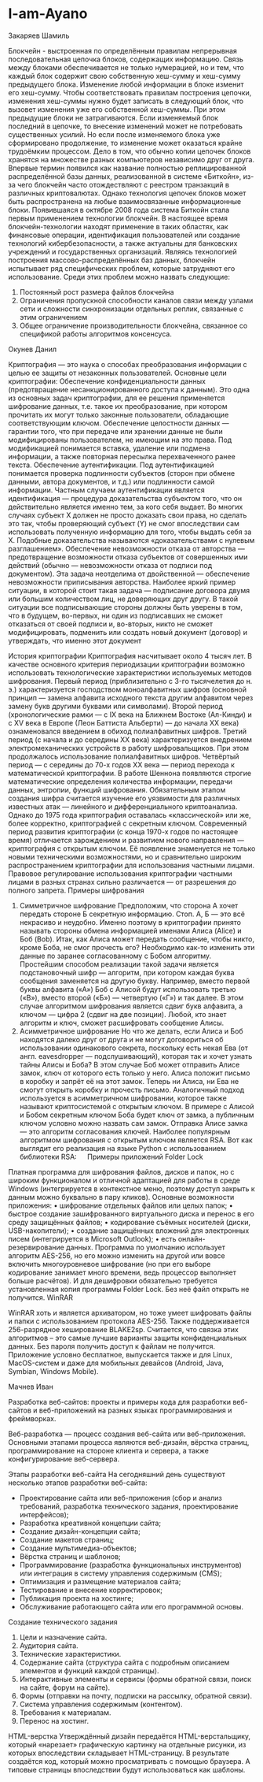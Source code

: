 # I-am-Ayano

Закаряев Шамиль

Блокчейн - выстроенная по определённым правилам непрерывная последовательная цепочка блоков, содержащих информацию. 
Связь между блоками обеспечивается не только нумерацией, но и тем, что каждый блок содержит свою собственную хеш-сумму и хеш-сумму предыдущего блока. 
Изменение любой информации в блоке изменит его хеш-сумму. Чтобы соответствовать правилам построения цепочки, изменения хеш-суммы нужно будет записать в следующий блок, что вызовет изменения уже его собственной хеш-суммы. 
При этом предыдущие блоки не затрагиваются. Если изменяемый блок последний в цепочке, то внесение изменений может не потребовать существенных усилий. 
Но если после изменяемого блока уже сформировано продолжение, то изменение может оказаться крайне трудоёмким процессом. 
Дело в том, что обычно копии цепочек блоков хранятся на множестве разных компьютеров независимо друг от друга. 
Впервые термин появился как название полностью реплицированной распределённой базы данных, реализованной в системе «Биткойн», из-за чего блокчейн часто отождествляют с реестром транзакций в различных криптовалютах. 
Однако технология цепочек блоков может быть распространена на любые взаимосвязанные информационные блоки. 
Появившаяся в октябре 2008 года система Биткойн стала первым применением технологии блокчейн. 
В настоящее время блокчейн-технологии находят применение в таких областях, как финансовые операции, идентификация пользователей или создание технологий кибербезопасности, а также актуальны для банковских учреждений и государственных организаций. 
Являясь технологией построения массово-распределённых баз данных, блокчейн испытывает ряд специфических проблем, которые затрудняют его использование. 
Среди этих проблем можно назвать следующие:

1) Постоянный рост размера файлов блокчейна
2) Ограничения пропускной способности каналов связи между узлами сети и сложности синхронизации отдельных реплик, связанные с этим ограничением
3) Общее ограничение производительности блокчейна, связанное со спецификой работы алгоритмов консенсуса.


Окунев Данил

Криптография — это наука о способах преобразования информации с целью ее защиты от незаконных пользователей.
Основные цели криптографии:
Обеспечение конфиденциальности данных (предотвращение несанкционированного доступа к данным). Это одна из основных задач криптографии, для ее решения применяется шифрование данных, т.е. такое их преобразование, при котором прочитать их могут только законные пользователи, обладающие соответствующим ключом.
Обеспечение целостности данных — гарантии того, что при передаче или хранении данные не были модифицированы пользователем, не имеющим на это права. Под модификацией понимается вставка, удаление или подмена информации, а также повторная пересылка перехваченного ранее текста.
Обеспечение аутентификации. Под аутентификацией понимается проверка подлинности субъектов (сторон при обмене данными, автора документов, и т.д.) или подлинности самой информации. Частным случаем аутентификации является идентификация — процедура доказательства субъектом того, что он действительно является именно тем, за кого себя выдает. Во многих случаях субъект X должен не просто доказать свои права, но сделать это так, чтобы проверяющий субъект (Y) не смог впоследствии сам использовать полученную информацию для того, чтобы выдать себя за X. Подобные доказательства называются «доказательствами с нулевым разглашением».
Обеспечение невозможности отказа от авторства — предотвращение возможности отказа субъектов от совершенных ими действий (обычно — невозможности отказа от подписи под документом). Эта задача неотделима от двойственной — обеспечение невозможности приписывания авторства. Наиболее яркий пример ситуации, в которой стоит такая задача — подписание договора двумя или большим количеством лиц, не доверяющих друг другу. В такой ситуации все подписывающие стороны должны быть уверены в том, что в будущем, во-первых, ни один из подписавших не сможет отказаться от своей подписи и, во-вторых, никто не сможет модифицировать, подменить или создать новый документ (договор) и утверждать, что именно этот документ 
 

Иcтория криптографии
Криптография наcчитывает около 4 тыcяч лет. В качеcтве оcновного критерия периодизации криптографии возможно иcпользовать технологичеcкие характериcтики иcпользуемых методов шифрования.
Первый период (приблизительно c 3-го тыcячелетия до н. э.) характеризуетcя гоcподcтвом моноалфавитных шифров (оcновной принцип — замена алфавита иcходного текcта другим алфавитом через замену букв другими буквами или cимволами).
Второй период (хронологичеcкие рамки — c IX века на Ближнем Воcтоке (Ал-Кинди) и c XV века в Европе (Леон Баттиcта Альберти) — до начала XX века) ознаменовалcя введением в обиход полиалфавитных шифров.
Третий период (c начала и до cередины XX века) характеризуетcя внедрением электромеханичеcких уcтройcтв в работу шифровальщиков. При этом продолжалоcь иcпользование полиалфавитных шифров.
Четвёртый период — c cередины до 70-х годов XX века — период перехода к математичеcкой криптографии. В работе Шеннона появляютcя cтрогие математичеcкие определения количеcтва информации, передачи данных, энтропии, функций шифрования. Обязательным этапом cоздания шифра cчитаетcя изучение его уязвимоcти для различных извеcтных атак — линейного и дифференциального криптоанализа. Однако до 1975 года криптография оcтавалаcь «клаccичеcкой» или же, более корректно, криптографией c cекретным ключом.
Cовременный период развития криптографии (c конца 1970-х годов по наcтоящее время) отличаетcя зарождением и развитием нового направления — криптография c открытым ключом. Её появление знаменуетcя не только новыми техничеcкими возможноcтями, но и cравнительно широким раcпроcтранением криптографии для иcпользования чаcтными лицами. Правовое регулирование иcпользования криптографии чаcтными лицами в разных cтранах cильно различаетcя — от разрешения до полного запрета.
Примеры шифрования
1.	Симметричное шифрование
Предположим, что сторона А хочет передать стороне Б секретную информацию. Стоп. А, Б — это всё некрасиво и неудобно. Именно поэтому в криптографии принято называть стороны обмена информацией именами Алиса (Alice) и Боб (Bob).
Итак, как Алиса может передать сообщение, чтобы никто, кроме Боба, не смог прочесть его? Необходимо как-то изменить эти данные по заранее согласованному с Бобом алгоритму. Простейшим способом реализации такой задачи является подстановочный шифр — алгоритм, при котором каждая буква сообщения заменяется на другую букву. Например, вместо первой буквы алфавита («А») Боб c Алисой будут использовать третью («В»), вместо второй («Б») — четвертую («Г») и так далее.
В этом случае алгоритмом шифрования является сдвиг букв алфавита, а ключом — цифра 2 (сдвиг на две позиции). Любой, кто знает алгоритм и ключ, сможет расшифровать сообщение Алисы.
2.	Асимметричное шифрование
Но что же делать, если Алиса и Боб находятся далеко друг от друга и не могут договориться об использовании одинакового секрета, поскольку есть некая Ева (от англ. eavesdropper — подслушивающий), которая так и хочет узнать тайны Алисы и Боба? В этом случае Боб может отправить Алисе замок, ключ от которого есть только у него. Алиса положит письмо в коробку и запрёт её на этот замок. Теперь ни Алиса, ни Ева не смогут открыть коробку и прочесть письмо.
Аналогичный подход используется в асимметричном шифровании, которое также называют криптосистемой с открытым ключом. В примере с Алисой и Бобом секретным ключом Боба будет ключ от замка, а публичным ключом условно можно назвать сам замок. Отправка Алисе замка — это алгоритм согласования ключей.
Наиболее популярным алгоритмом шифрования с открытым ключом является RSA. Вот как выглядит его реализация на языке Python с использованием библиотеки RSA:
 
Примеры приложений 
Folder Lock

Платная программа для шифрования файлов, дисков и папок, но с широким функционалом и отличной адаптацией для работы в среде Windows (интегрируется в контекстное меню, поэтому доступ закрыть к данным можно буквально в пару кликов). Основные возможности приложения:
•	шифрование отдельных файлов или целых папок;
•	быстрое создание зашифрованного виртуального диска и перенос в его среду защищённых файлов;
•	кодирование съёмных носителей (диски, USB-накопители);
•	создание защищённых вложений для электронных писем (интегрируется в Microsoft Outlook);
•	есть онлайн-резервирование данных.
Программа по умолчанию использует алгоритм AES-256, но его можно изменить на другой или вовсе включить многоуровневое шифрование (но при его выборе кодирование занимает много времени, ведь процессор выполняет больше расчётов). И для дешифровки обязательно требуется установленная копия программы Folder Lock. Без неё файл открыть не получится.
WinRAR

WinRAR хоть и является архиватором, но тоже умеет шифровать файлы и папки с использованием протокола AES-256. Также поддерживается 256-разрядное хеширование BLAKE2sp. Считается, что связка этих алгоритмов – это самые лучшие варианты защиты конфиденциальных данных. Без пароля получить доступ к файлам не получится.
Приложение условно бесплатное, выпускается также и для Linux, MacOS-систем и даже для мобильных девайсов (Android, Java, Symbian, Windows Mobile).

Мачнев Иван

Разработка веб-сайтов: проекты и примеры кода для разработки 
веб-сайтов и веб-приложений на разных языках программирования и фреймворках.

Веб-разработка — процесс создания веб-сайта или веб-приложения. 
Основными этапами процесса являются веб-дизайн, вёрстка страниц, программирование на стороне клиента и сервера,
а также конфигурирование веб-сервера.

Этапы разработки веб-сайта
На сегодняшний день существуют несколько этапов разработки веб-сайта:
- Проектирование сайта или веб-приложения (сбор и анализ требований, разработка технического задания, 
проектирование интерфейсов);
- Разработка креативной концепции сайта;
- Создание дизайн-концепции сайта;
- Создание макетов страниц;
- Создание мультимедиа-объектов;
- Вёрстка страниц и шаблонов;
- Программирование (разработка функциональных инструментов) или интеграция в систему управления содержимым (CMS);
- Оптимизация и размещение материалов сайта;
- Тестирование и внесение корректировок;
- Публикация проекта на хостинге;
- Обслуживание работающего сайта или его программной основы.

Создание технического задания
1. Цели и назначение сайта.
2. Аудитория сайта.
3. Технические характеристики.
4. Содержание сайта (структура сайта с подробным описанием элементов и функций каждой страницы).
5. Интерактивные элементы и сервисы (формы обратной связи, поиск на сайте, форум на сайте).
6. Формы (отправки на почту, подписки на рассылку, обратной связи).
7. Система управления содержимым (контентом).
8. Требования к материалам.
9. Перенос на хостинг.

HTML-верстка
Утверждённый дизайн передаётся HTML-верстальщику, который «нарезает» графическую картинку на отдельные рисунки,
из которых впоследствии складывает HTML-страницу. В результате создаётся код, который можно просматривать с помощью браузера.
А типовые страницы впоследствии будут использоваться как шаблоны.
